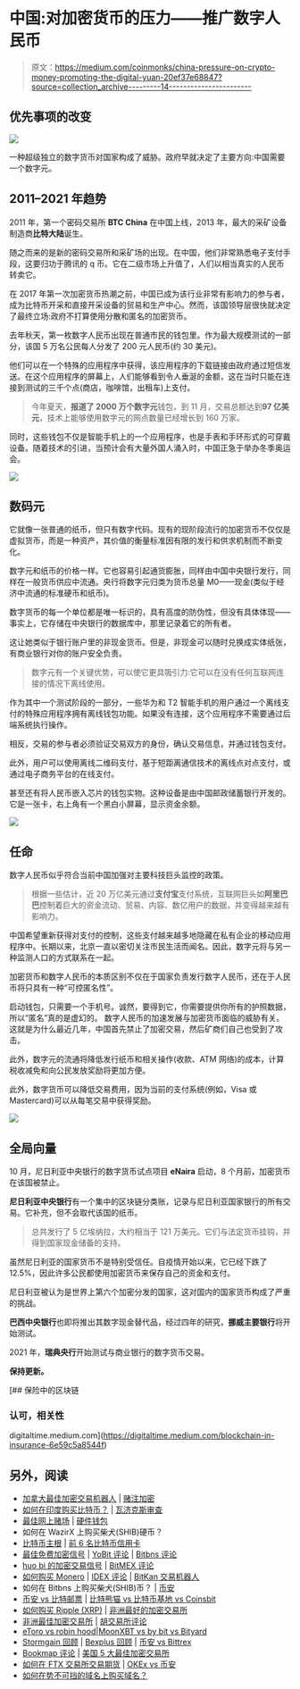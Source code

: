 # 中国:对加密货币的压力——推广数字人民币

> 原文：<https://medium.com/coinmonks/china-pressure-on-crypto-money-promoting-the-digital-yuan-20ef37e68847?source=collection_archive---------14----------------------->

## 优先事项的改变

![](img/1ee66a3bdcf74d8f01b5c7c9557f3e14.png)

一种超级独立的数字货币对国家构成了威胁。政府早就决定了主要方向:中国需要一个数字元。

## **2011–2021 年趋势**

2011 年，第一个密码交易所 **BTC China** 在中国上线，2013 年，最大的采矿设备制造商**比特大陆**诞生。

随之而来的是新的密码交易所和采矿场的出现。在中国，他们非常熟悉电子支付手段，这要归功于腾讯的 q 币。它在二级市场上升值了，人们以相当真实的人民币转卖它。

在 2017 年第一次加密货币热潮之前，中国已成为该行业非常有影响力的参与者，成为比特币开采和直接开采设备的贸易和生产中心。然而，该国领导层很快就决定了最终立场:政府不打算使用分散和匿名的加密货币。

去年秋天，第一枚数字人民币出现在普通市民的钱包里。作为最大规模测试的一部分，该国 5 万名公民每人分发了 200 元人民币(约 30 美元)。

他们可以在一个特殊的应用程序中获得，该应用程序的下载链接由政府通过短信发送。在这个应用程序的屏幕上，人们能够看到令人垂涎的金额，这在当时只能在连接到测试的三千个点(商店，咖啡馆，出租车)上支付。

> 今年夏天，**报道了 2000 万个数字元**钱包，到 11 月，交易总额达到**97 亿美元**，技术上能够使用数字元的网点数量已经增长到 160 万家。

同时，这些钱包不仅是智能手机上的一个应用程序，也是手表和手环形式的可穿戴设备。随着技术的引进，当预计会有大量外国人涌入时，中国正急于举办冬季奥运会。

![](img/a67881b8c028ae28e661fe849e2ff9c4.png)

## 数码元

它就像一张普通的纸币，但只有数字代码。现有的现阶段流行的加密货币不仅仅是虚拟货币，而是一种资产，其价值的衡量标准因有限的发行和供求机制而不断变化。

数字元和纸币的价格一样。它也容易引起通货膨胀，同样由中国中央银行发行，同样在一般货币供应中流通。央行将数字元归类为货币总量 M0——现金(类似于经济中流通的标准硬币和纸币)。

数字货币的每一个单位都是唯一标识的，具有高度的防伪性，但没有具体体现——事实上，它存储在中央银行的数据库中，那里记录着它的所有者。

这让她类似于银行账户里的非现金货币。但是，非现金可以随时兑换成实体纸张，有商业银行对你的账户安全负责。

> 数字元有一个关键优势，可以使它更具吸引力:它可以在没有任何互联网连接的情况下离线使用。

作为其中一个测试阶段的一部分，一些华为和 T2 智能手机的用户通过一个离线支付的特殊应用程序拥有离线钱包功能。如果没有连接，这个应用程序不需要通过后端系统执行操作。

相反，交易的参与者必须验证交易双方的身份，确认交易信息，并通过钱包支付。

此外，用户可以使用离线二维码支付，基于短距离通信技术的离线点对点支付，或通过电子商务平台的在线支付。

甚至还有将人民币嵌入芯片的钱包实物。这种设备是由中国邮政储蓄银行开发的。它是一张卡，右上角有一个黑白小屏幕，显示资金余额。

![](img/3c6f9e3f44b35437b2b3838e2f0e854e.png)

## 任命

数字人民币似乎符合当前中国加强对主要科技巨头监控的政策。

> 根据一些估计，近 20 万亿美元通过**支付宝**支付系统，互联网巨头如**阿里巴巴**控制着巨大的资金流动、贸易、内容、数亿用户的数据，并变得越来越有影响力。

中国希望重新获得对支付的控制，这些支付越来越多地隐藏在私有企业的移动应用程序中。长期以来，北京一直以密切关注市民生活而闻名。因此，数字元将与另一种监测人口的方式联系在一起。

加密货币和数字人民币的本质区别不仅在于国家负责发行数字人民币，还在于人民币将只具有一种“可控匿名性”。

启动钱包，只需要一个手机号。诚然，要得到它，你需要提供你所有的护照数据，所以“匿名”真的是虚幻的。
数字人民币的加速发展与加密货币面临的威胁有关。这就是为什么最近几年，中国首先禁止了加密交易，然后矿商们自己也受到了攻击。

此外，数字元的流通将降低发行纸币和相关操作(收款、ATM 网络)的成本，计算税收减免和向公民发放奖励将更加方便。

此外，数字货币可以降低交易费用，因为当前的支付系统(例如，Visa 或 Mastercard)可以从每笔交易中获得奖励。

![](img/6d70cc701e1ae6fd863c8065d371b769.png)

## 全局向量

10 月，尼日利亚中央银行的数字货币试点项目 **eNaira** 启动，8 个月前，加密货币在该国被禁止。

**尼日利亚中央银行**有一个集中的区块链分类账，记录与尼日利亚国家银行的所有交易。它补充，但不会取代该国的纸币。

> 总共发行了 5 亿埃纳拉，大约相当于 121 万美元。它们与法定货币挂钩，并得到国家现金储备的支持。

虽然尼日利亚的国家货币不是特别受信任。自疫情开始以来，它已经下跌了 12.5%，因此许多公民都使用加密货币来保存自己的资金和支付。

尼日利亚被认为是世界上第六个加密分发的国家，这对国内的国家货币构成了严重的挑战。

**巴西中央银行**也即将推出其数字现金替代品，经过四年的研究，**挪威主要银行**将开始测试。

2021 年，**瑞典央行**开始测试与商业银行的数字货币交易。

**保持更新。**

[](https://digitaltime.medium.com/blockchain-in-insurance-6e59c5a8544f) [## 保险中的区块链

### 认可，相关性

digitaltime.medium.com](https://digitaltime.medium.com/blockchain-in-insurance-6e59c5a8544f) 

## 另外，阅读

*   [加拿大最佳加密交易机器人](https://blog.coincodecap.com/5-best-crypto-trading-bots-in-canada) | [赌注加密](https://blog.coincodecap.com/staking-crypto)
*   [如何在印度购买比特币？](/coinmonks/buy-bitcoin-in-india-feb50ddfef94) | [瓦济克斯审查](/coinmonks/wazirx-review-5c811b074f5b)
*   [最佳网上赌场](https://blog.coincodecap.com/best-online-casinos) | [硬件钱包](/coinmonks/hardware-wallets-dfa1211730c6)
*   如何在 WazirX 上购买柴犬(SHIB)硬币？
*   [比特币主根](https://blog.coincodecap.com/bitcoin-taproot) | [前 6 名比特币信用卡](/coinmonks/bitcoin-credit-card-bc8ab6f377c6)
*   [最佳免费加密信号](https://blog.coincodecap.com/free-crypto-signals) | [YoBit 评论](/coinmonks/yobit-review-175464162c62) | [Bitbns 评论](/coinmonks/bitbns-review-38256a07e161)
*   [huo bi 的加密交易信号](https://blog.coincodecap.com/huobi-crypto-trading-signals) | [BitMEX 评论](https://blog.coincodecap.com/bitmex-review)
*   [如何购买 Monero](https://blog.coincodecap.com/buy-monero) | [IDEX 评论](https://blog.coincodecap.com/idex-review) | [BitKan 交易机器人](https://blog.coincodecap.com/bitkan-trading-bot)
*   如何在 Bitbns 上购买柴犬(SHIB)币？ | [币安](https://blog.coincodecap.com/binance-in-india)
*   [币安 vs 比特邮票](https://blog.coincodecap.com/binance-vs-bitstamp) | [比特熊猫 vs 比特币基地 vs Coinsbit](https://blog.coincodecap.com/bitpanda-coinbase-coinsbit)
*   [如何购买 Ripple (XRP)](https://blog.coincodecap.com/buy-ripple-india) | [非洲最好的加密交易所](https://blog.coincodecap.com/crypto-exchange-africa)
*   [非洲最佳加密交易所](https://blog.coincodecap.com/crypto-exchange-africa) | [胡交易所评论](https://blog.coincodecap.com/hoo-exchange-review)
*   [eToro vs robin hood](https://blog.coincodecap.com/etoro-robinhood)|[MoonXBT vs by bit vs Bityard](https://blog.coincodecap.com/bybit-bityard-moonxbt)
*   [Stormgain 回顾](https://blog.coincodecap.com/stormgain-review) | [Bexplus 回顾](https://blog.coincodecap.com/bexplus-review) | [币安 vs Bittrex](https://blog.coincodecap.com/binance-vs-bittrex)
*   [Bookmap 评论](https://blog.coincodecap.com/bookmap-review-2021-best-trading-software) | [美国 5 大最佳加密交易所](https://blog.coincodecap.com/crypto-exchange-usa)
*   [如何在 FTX 交易所交易期货](https://blog.coincodecap.com/ftx-futures-trading) | [OKEx vs 币安](https://blog.coincodecap.com/okex-vs-binance)
*   [如何在势不可挡的域名上购买域名？](https://blog.coincodecap.com/buy-domain-on-unstoppable-domains)